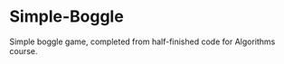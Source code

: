 Simple-Boggle
=============

Simple boggle game, completed from half-finished code for Algorithms course.
